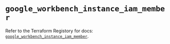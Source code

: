 # `google_workbench_instance_iam_member`

Refer to the Terraform Registory for docs: [`google_workbench_instance_iam_member`](https://registry.terraform.io/providers/hashicorp/google/5.29.0/docs/resources/workbench_instance_iam_member).
